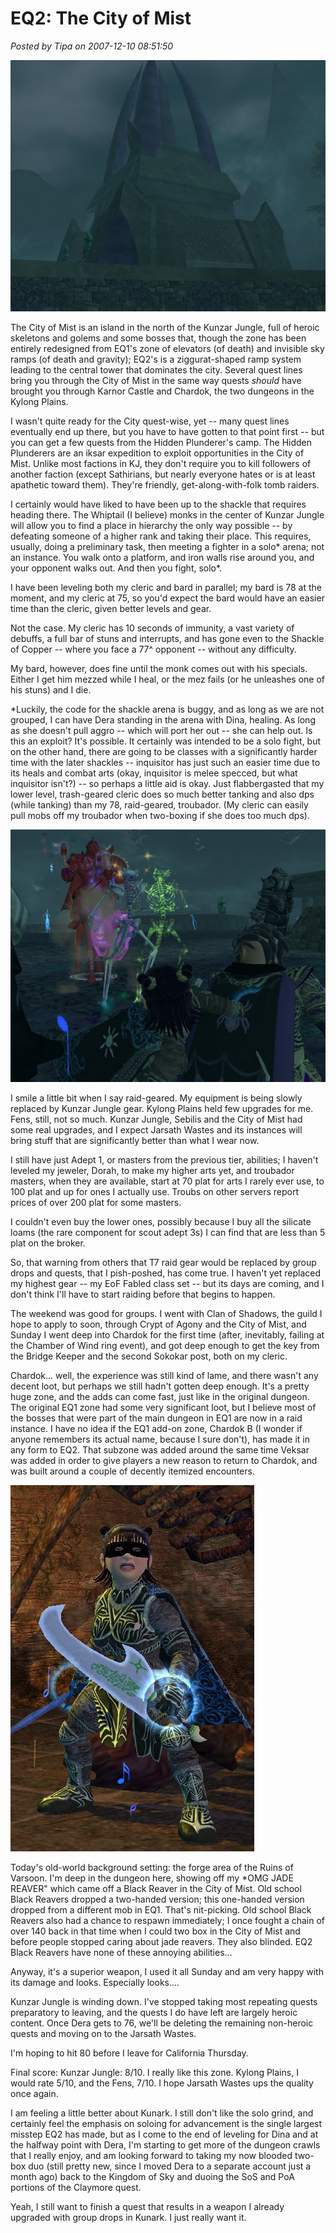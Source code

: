 # EQ2: The City of Mist

*Posted by Tipa on 2007-12-10 08:51:50*

![everquest2-2007-12-09-03-07-19-93.jpg](../uploads/2007/12/everquest2-2007-12-09-03-07-19-93.jpg)

The City of Mist is an island in the north of the Kunzar Jungle, full of heroic skeletons and golems and some bosses that, though the zone has been entirely redesigned from EQ1's zone of elevators (of death) and invisible sky ramps (of death and gravity); EQ2's is a ziggurat-shaped ramp system leading to the central tower that dominates the city. Several quest lines bring you through the City of Mist in the same way quests *should* have brought you through Karnor Castle and Chardok, the two dungeons in the Kylong Plains.

I wasn't quite ready for the City quest-wise, yet -- many quest lines eventually end up there, but you have to have gotten to that point first -- but you can get a few quests from the Hidden Plunderer's camp. The Hidden Plunderers are an iksar expedition to exploit opportunities in the City of Mist. Unlike most factions in KJ, they don't require you to kill followers of another faction (except Sathirians, but nearly everyone hates or is at least apathetic toward them). They're friendly, get-along-with-folk tomb raiders.

I certainly would have liked to have been up to the shackle that requires heading there. The Whiptail (I believe) monks in the center of Kunzar Jungle will allow you to find a place in hierarchy the only way possible -- by defeating someone of a higher rank and taking their place. This requires, usually, doing a preliminary task, then meeting a fighter in a solo* arena; not an instance. You walk onto a platform, and iron walls rise around you, and your opponent walks out. And then you fight, solo*.

I have been leveling both my cleric and bard in parallel; my bard is 78 at the moment, and my cleric at 75, so you'd expect the bard would have an easier time than the cleric, given better levels and gear.

Not the case. My cleric has 10 seconds of immunity, a vast variety of debuffs, a full bar of stuns and interrupts, and has gone even to the Shackle of Copper -- where you face a 77^ opponent -- without any difficulty.

My bard, however, does fine until the monk comes out with his specials. Either I get him mezzed while I heal, or the mez fails (or he unleashes one of his stuns) and I die. 

*Luckily, the code for the shackle arena is buggy, and as long as we are not grouped, I can have Dera standing in the arena with Dina, healing. As long as she doesn't pull aggro -- which will port her out -- she can help out. Is this an exploit? It's possible. It certainly was intended to be a solo fight, but on the other hand, there are going to be classes with a significantly harder time with the later shackles -- inquisitor has just such an easier time due to its heals and combat arts (okay, inquisitor is melee specced, but what inquisitor isn't?) -- so perhaps a little aid is okay. Just flabbergasted that my lower level, trash-geared cleric does so much better tanking and also dps (while tanking) than my 78, raid-geared, troubador. (My cleric can easily pull mobs off my troubador when two-boxing if she does too much dps).

![everquest2-2007-12-09-02-05-56-78.jpg](../uploads/2007/12/everquest2-2007-12-09-02-05-56-78.jpg)

I smile a little bit when I say raid-geared. My equipment is being slowly replaced by Kunzar Jungle gear. Kylong Plains held few upgrades for me. Fens, still, not so much. Kunzar Jungle, Sebilis and the City of Mist had some real upgrades, and I expect Jarsath Wastes and its instances will bring stuff that are significantly better than what I wear now. 

I still have just Adept 1, or masters from the previous tier, abilities; I haven't leveled my jeweler, Dorah, to make my higher arts yet, and troubador masters, when they are available, start at 70 plat for arts I rarely ever use, to 100 plat and up for ones I actually use. Troubs on other servers report prices of over 200 plat for some masters.

I couldn't even buy the lower ones, possibly because I buy all the silicate loams (the rare component for scout adept 3s) I can find that are less than 5 plat on the broker.

So, that warning from others that T7 raid gear would be replaced by group drops and quests, that I pish-poshed, has come true. I haven't yet replaced my highest gear -- my EoF Fabled class set -- but its days are coming, and I don't think I'll have to start raiding before that begins to happen.

The weekend was good for groups. I went with Clan of Shadows, the guild I hope to apply to soon, through Crypt of Agony and the City of Mist, and Sunday I went deep into Chardok for the first time (after, inevitably, failing at the Chamber of Wind ring event), and got deep enough to get the key from the Bridge Keeper and the second Sokokar post, both on my cleric.

Chardok... well, the experience was still kind of lame, and there wasn't any decent loot, but perhaps we still hadn't gotten deep enough. It's a pretty huge zone, and the adds can come fast, just like in the original dungeon. The original EQ1 zone had some very significant loot, but I believe most of the bosses that were part of the main dungeon in EQ1 are now in a raid instance. I have no idea if the EQ1 add-on zone, Chardok B (I wonder if anyone remembers its actual name, because I sure don't), has made it in any form to EQ2. That subzone was added around the same time Veksar was added in order to give players a new reason to return to Chardok, and was built around a couple of decently itemized encounters.

![everquest2-2007-12-10-06-54-14-89.jpg](../uploads/2007/12/everquest2-2007-12-10-06-54-14-89.jpg)

Today's old-world background setting: the forge area of the Ruins of Varsoon. I'm deep in the dungeon here, showing off my *OMG JADE REAVER" which came off a Black Reaver in the City of Mist. Old school Black Reavers dropped a two-handed version; this one-handed version dropped from a different mob in EQ1. That's nit-picking. Old school Black Reavers also had a chance to respawn immediately; I once fought a chain of over 140 back in that time when I could two box in the City of Mist and before people stopped caring about jade reavers. They also blinded. EQ2 Black Reavers have none of these annoying abilities...

Anyway, it's a superior weapon, I used it all Sunday and am very happy with its damage and looks. Especially looks....

Kunzar Jungle is winding down. I've stopped taking most repeating quests preparatory to leaving, and the quests I do have left are largely heroic content. Once Dera gets to 76, we'll be deleting the remaining non-heroic quests and moving on to the Jarsath Wastes.

I'm hoping to hit 80 before I leave for California Thursday.

Final score: Kunzar Jungle: 8/10. I really like this zone. Kylong Plains, I would rate 5/10, and the Fens, 7/10. I hope Jarsath Wastes ups the quality once again.

I am feeling a little better about Kunark. I still don't like the solo grind, and certainly feel the emphasis on soloing for advancement is the single largest misstep EQ2 has made, but as I come to the end of leveling for Dina and at the halfway point with Dera, I'm starting to get more of the dungeon crawls that I really enjoy, and am looking forward to taking my now blooded two-box duo (still pretty new, since I moved Dera to a separate account just a month ago) back to the Kingdom of Sky and duoing the SoS and PoA portions of the Claymore quest.

Yeah, I still want to finish a quest that results in a weapon I already upgraded with group drops in Kunark. I just really want it.

